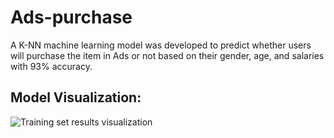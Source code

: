 # Ads-purchase
A K-NN machine learning model was developed to predict whether users will purchase the item in Ads or not based on their gender, age, and salaries with 93% accuracy.

## Model Visualization:
![Training set results visualization](![image](https://github.com/hedayaahmed/Ads-purchase/blob/main/Training.png))
